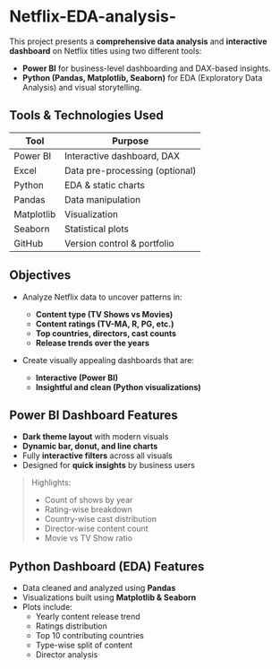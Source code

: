# Netflix-EDA-analysis-
 
This project presents a **comprehensive data analysis** and **interactive dashboard** on Netflix titles using two different tools:

- **Power BI** for business-level dashboarding and DAX-based insights.
- **Python (Pandas, Matplotlib, Seaborn)** for EDA (Exploratory Data Analysis) and visual storytelling.
## Tools & Technologies Used

| Tool        | Purpose                        |
|-------------|---------------------------------|
| Power BI    | Interactive dashboard, DAX      |
| Excel       | Data pre-processing (optional)  |
| Python      | EDA & static charts             |
| Pandas      | Data manipulation               |
| Matplotlib  | Visualization                   |
| Seaborn     | Statistical plots               |
| GitHub      | Version control & portfolio     |

## Objectives

- Analyze Netflix data to uncover patterns in:
  - **Content type (TV Shows vs Movies)**
  - **Content ratings (TV-MA, R, PG, etc.)**
  - **Top countries, directors, cast counts**
  - **Release trends over the years**

- Create visually appealing dashboards that are:
  - **Interactive (Power BI)**
  - **Insightful and clean (Python visualizations)**

## Power BI Dashboard Features

-  **Dark theme layout** with modern visuals  
-  **Dynamic bar, donut, and line charts**  
-  Fully **interactive filters** across all visuals  
-  Designed for **quick insights** by business users  

>  Highlights:
> - Count of shows by year  
> - Rating-wise breakdown  
> - Country-wise cast distribution  
> - Director-wise content count  
> - Movie vs TV Show ratio  

## Python Dashboard (EDA) Features

- Data cleaned and analyzed using **Pandas**
- Visualizations built using **Matplotlib & Seaborn**
- Plots include:
  - Yearly content release trend
  - Ratings distribution
  - Top 10 contributing countries
  - Type-wise split of content
  - Director analysis
